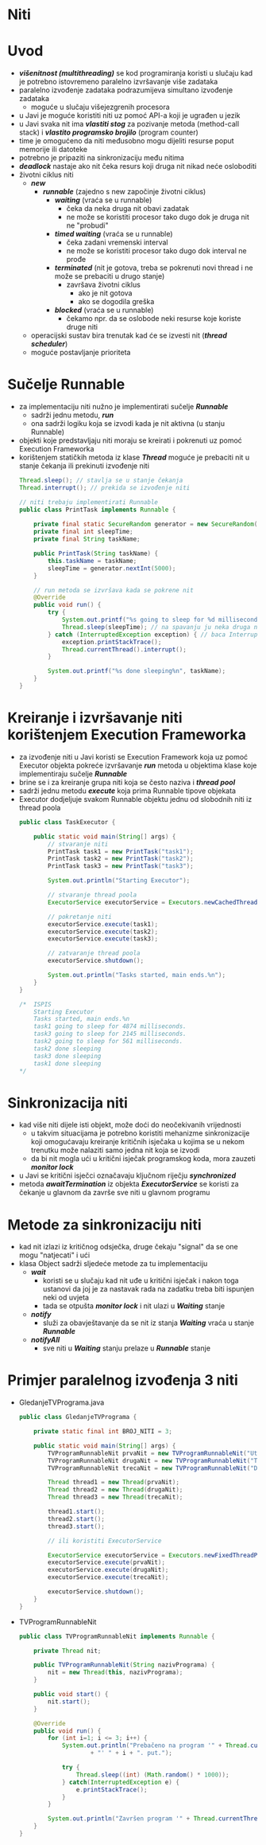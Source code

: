 # Niti

# Uvod
- ***višenitnost (multithreading)*** se kod programiranja koristi u slučaju kad je potrebno istovremeno paralelno izvršavanje više zadataka
- paralelno izvođenje zadataka podrazumijeva simultano izvođenje zadataka
    - moguće u slučaju višejezgrenih procesora
- u Javi je moguće koristiti niti uz pomoć API-a koji je ugrađen u jezik
- u Javi svaka nit ima ***vlastiti stog*** za pozivanje metoda (method-call stack) i ***vlastito programsko brojilo*** (program counter)
- time je omogućeno da niti međusobno mogu dijeliti resurse poput memorije ili datoteke
- potrebno je pripaziti na sinkronizaciju među nitima
- ***deadlock*** nastaje ako nit čeka resurs koji druga nit nikad neće osloboditi
- životni ciklus niti 
    - ***new***
        - ***runnable*** (zajedno s new započinje životni ciklus)
            - ***waiting*** (vraća se u runnable)
                - čeka da neka druga nit obavi zadatak
                - ne može se koristiti procesor tako dugo dok je druga nit ne "probudi"
            - ***timed waiting***  (vraća se u runnable)
                - čeka zadani vremenski interval
                - ne može se koristiti procesor tako dugo dok interval ne prođe
            - ***terminated*** (nit je gotova, treba se pokrenuti novi thread i ne može se prebaciti u drugo stanje)
                - završava životni ciklus
                    - ako je nit gotova
                    - ako se dogodila greška
            - ***blocked***  (vraća se u runnable)
                - čekamo npr. da se oslobode neki resurse koje koriste druge niti
    - operacijski sustav bira trenutak kad će se izvesti nit (***thread scheduler***)
    - moguće postavljanje prioriteta

# Sučelje Runnable
- za implementaciju niti nužno je implementirati sučelje ***Runnable***
    - sadrži jednu metodu, ***run***
    - ona sadrži logiku koja se izvodi kada je nit aktivna (u stanju Runnable)
- objekti koje predstavljaju niti moraju se kreirati i pokrenuti uz pomoć Execution Frameworka
- korištenjem statičkih metoda iz klase ***Thread*** moguće je prebaciti nit u stanje čekanja ili prekinuti izvođenje niti
    ```java
    Thread.sleep(); // stavlja se u stanje čekanja
    Thread.interrupt(); // prekida se izvođenje niti
    ```
    ```java
    // niti trebaju implementirati Runnable
    public class PrintTask implements Runnable {
        
        private final static SecureRandom generator = new SecureRandom();
        private final int sleepTime;
        private final String taskName;

        public PrintTask(String taskName) {
            this.taskName = taskName;
            sleepTime = generator.nextInt(5000);
        }

        // run metoda se izvršava kada se pokrene nit
        @Override
        public void run() {
            try {
                System.out.printf("%s going to sleep for %d milliseconds.%n", taskName, sleepTime);
                Thread.sleep(sleepTime); // na spavanju ju neka druga nit može prekinuti
            } catch (InterruptedException exception) { // baca InterruptedException
                exception.printStackTrace();
                Thread.currentThread().interrupt();
            }

            System.out.printf("%s done sleeping%n", taskName);
        }
    }
    ```

# Kreiranje i izvršavanje niti korištenjem Execution Frameworka
- za izvođenje niti u Javi koristi se Execution Framework koja uz pomoć Executor objekta pokreće izvršavanje ***run*** metoda u objektima klase koje implementiraju sučelje ***Runnable***
- brine se i za kreiranje grupa niti koja se često naziva i ***thread pool***
- sadrži jednu metodu ***execute*** koja prima Runnable tipove objekata
- Executor dodjeljuje svakom Runnable objektu jednu od slobodnih niti iz thread poola
    ```java
    public class TaskExecutor {

        public static void main(String[] args) {
            // stvaranje niti
            PrintTask task1 = new PrintTask("task1");
            PrintTask task2 = new PrintTask("task2");
            PrintTask task3 = new PrintTask("task3");

            System.out.println("Starting Executor");

            // stvaranje thread poola
            ExecutorService executorService = Executors.newCachedThreadPool();

            // pokretanje niti
            executorService.execute(task1);
            executorService.execute(task2);
            executorService.execute(task3);

            // zatvaranje thread poola
            executorService.shutdown();

            System.out.println("Tasks started, main ends.%n");
        }
    }

    /*  ISPIS
        Starting Executor
        Tasks started, main ends.%n
        task1 going to sleep for 4874 milliseconds.
        task3 going to sleep for 2145 milliseconds.
        task2 going to sleep for 561 milliseconds.
        task2 done sleeping
        task3 done sleeping
        task1 done sleeping
    */
    ```

# Sinkronizacija niti
- kad više niti dijele isti objekt, može doći do neočekivanih vrijednosti
    - u takvim situacijama je potrebno koristiti mehanizme sinkronizacije koji omogućavaju kreiranje kritičnih isječaka u kojima se u nekom trenutku može nalaziti samo jedna nit koja se izvodi
    - da bi nit mogla ući u kritični isječak programskog koda, mora zauzeti ***monitor lock***
- u Javi se kritični isječci označavaju ključnom riječju ***synchronized***
- metoda ***awaitTermination*** iz objekta ***ExecutorService*** se koristi za čekanje u glavnom da završe sve niti u glavnom programu

# Metode za sinkronizaciju niti
- kad nit izlazi iz kritičnog odsječka, druge čekaju "signal" da se one mogu "natjecati" i ući
- klasa Object sadrži sljedeće metode za tu implementaciju
    - ***wait***
        - koristi se u slučaju kad nit uđe u kritični isječak i nakon toga ustanovi da joj je za nastavak rada na zadatku treba biti ispunjen neki od uvjeta
        - tada se otpušta ***monitor lock*** i nit ulazi u ***Waiting*** stanje
    - ***notify***
        - služi za obavještavanje da se nit iz stanja ***Waiting*** vraća u stanje ***Runnable***
    - ***notifyAll***
        - sve niti u ***Waiting*** stanju prelaze u ***Runnable*** stanje
    
# Primjer paralelnog izvođenja 3 niti
- GledanjeTVPrograma.java
    ```java
    public class GledanjeTVPrograma {

        private static final int BROJ_NITI = 3;

        public static void main(String[] args) {
            TVProgramRunnableNit prvaNit = new TVProgramRunnableNit("Utakmica Real - Barcelona");
            TVProgramRunnableNit drugaNit = new TVProgramRunnableNit("Turska sapunica");
            TVProgramRunnableNit trecaNit = new TVProgramRunnableNit("Dokumentarac");

            Thread thread1 = new Thread(prvaNit);
            Thread thread2 = new Thread(drugaNit);
            Thread thread3 = new Thread(trecaNit);

            thread1.start();
            thread2.start();
            thread3.start();

            // ili koristiti ExecutorService

            ExecutorService executorService = Executors.newFixedThreadPool(BROJ_NITI);
            executorService.execute(prvaNit);
            executorService.execute(drugaNit);
            executorService.execute(trecaNit);

            executorService.shutdown();
        }
    }
    ```
- TVProgramRunnableNit
    ```java
    public class TVProgramRunnableNit implements Runnable {

        private Thread nit;

        public TVProgramRunnableNit(String nazivPrograma) {
            nit = new Thread(this, nazivPrograma);
        }

        public void start() {
            nit.start();
        }

        @Override
        public void run() {
            for (int i=1; i <= 3; i++) {
                System.out.println("Prebačeno na program '" + Thread.currentThread().getName()
                        + "' " + i + ". put.");

                try {
                    Thread.sleep((int) (Math.random() * 1000));
                } catch(InterruptedException e) {
                    e.printStackTrace();
                }
            }

            System.out.println("Završen program '" + Thread.currentThread().getName() + "'!");
        }
    }
    ```